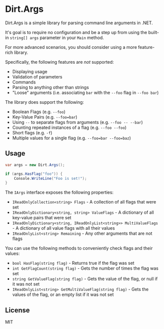 # Dirt.Args

Dirt.Args is a simple library for parsing command line arguments in .NET.

It's goal is to require no configuration and be a step up from using the built-in `string[] args` parameter in your `Main` method.

For more advanced scenarios, you should consider using a more feature-rich library.

Specifically, the following features are *not* supported:

- Displaying usage
- Validation of parameters
- Commands
- Parsing to anything other than strings
- "Loose" arguments (i.e. associating `bar` with the `--foo` flag in `--foo bar`)

The library does support the following:

- Boolean Flags (e.g. `--foo`)
- Key-Value Pairs (e.g. `--foo=bar`)
- Using `--` to separate flags from arguments (e.g. `--foo -- --bar`)
- Counting repeated instances of a flag (e.g. `--foo --foo`)
- Short flags (e.g. `-f`)
- Multiple values for a single flag (e.g. `--foo=bar --foo=baz`)

## Usage

```csharp
var args = new Dirt.Args();

if (args.HasFlag("foo")) {
    Console.WriteLine("Foo is set!");
}
```

The `IArgs` interface exposes the following properties:

- `IReadOnlyCollection<string> Flags` - A collection of all flags that were set
- `IReadOnlyDictionary<string, string> ValueFlags` - A dictionary of all key-value pairs that were set
- `IReadOnlyDictionary<string, IReadOnlyList<string>> MultiValueFlags` - A dictionary of all value flags with all their values
- `IReadOnlyList<string> Remaining` - Any other arguments that are not flags

You can use the following methods to conveniently check flags and their values:

- `bool HasFlag(string flag)` - Returns true if the flag was set
- `int GetFlagCount(string flag)` - Gets the number of times the flag was set
- `string GetValueFlag(string flag)` - Gets the value of the flag, or null if it was not set
- `IReadOnlyList<string> GetMultiValueFlag(string flag)` - Gets the values of the flag, or an empty list if it was not set

## License

MIT
